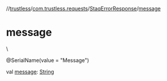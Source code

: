 //[trustless](../../../index.md)/[com.trustless.requests](../index.md)/[StaqErrorResponse](index.md)/[message](message.md)

# message

\

@SerialName(value = &quot;Message&quot;)

val [message](message.md): [String](https://kotlinlang.org/api/latest/jvm/stdlib/kotlin/-string/index.html)

